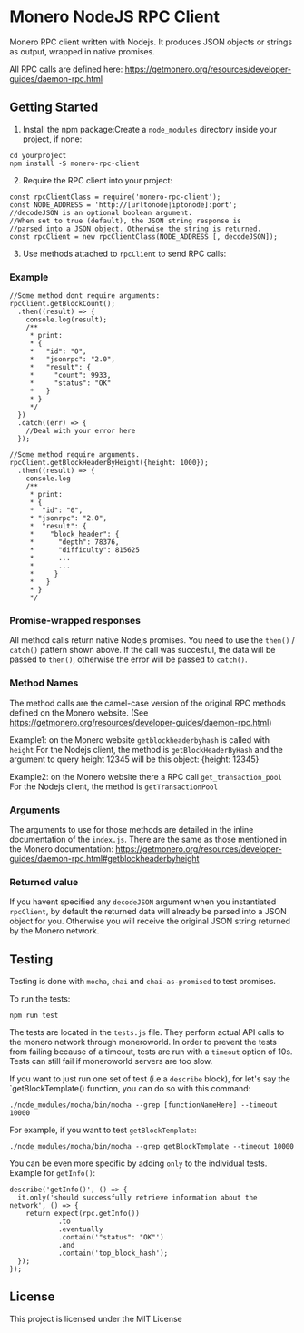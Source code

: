 # Monero NodeJS RPC Client

Monero RPC client written with Nodejs.
It produces JSON objects or strings as output, wrapped in
native promises.

All RPC calls are defined here:
https://getmonero.org/resources/developer-guides/daemon-rpc.html

## Getting Started

1. Install the npm package:Create a `node_modules` directory inside your project, if none:

```
cd yourproject
npm install -S monero-rpc-client
```

2. Require the RPC client into your project:

```
const rpcClientClass = require('monero-rpc-client');
const NODE_ADDRESS = 'http://[urltonode|iptonode]:port';
//decodeJSON is an optional boolean argument. 
//When set to true (default), the JSON string response is
//parsed into a JSON object. Otherwise the string is returned.
const rpcClient = new rpcClientClass(NODE_ADDRESS [, decodeJSON]);
```

3. Use methods attached to `rpcClient` to send RPC calls:

### Example
```
//Some method dont require arguments:
rpcClient.getBlockCount();
  .then((result) => {
    console.log(result);
    /**
     * print:
     * {  
     *   "id": "0",  
     *   "jsonrpc": "2.0",  
     *   "result": {  
     *     "count": 9933,  
     *     "status": "OK"  
     *   }  
     * }  
     */
  })
  .catch((err) => {
    //Deal with your error here
  });

//Some method require arguments.
rpcClient.getBlockHeaderByHeight({height: 1000});
  .then((result) => {
    console.log
    /**
     * print:
     * {
     *  "id": "0",
     * "jsonrpc": "2.0",
     *  "result": {
     *    "block_header": {
     *      "depth": 78376,
     *      "difficulty": 815625
     *      ...
     *      ...
     *     }
     *   }
     * }
     */
```
### Promise-wrapped responses
All method calls return native Nodejs promises. You need to use the
`then()` / `catch()` pattern shown above. If the call was succesful,
the data will be passed to `then()`, otherwise the error will be passed
to `catch()`. 

### Method Names
The method calls are the camel-case version of the original RPC methods defined
on the Monero website.
(See https://getmonero.org/resources/developer-guides/daemon-rpc.html)

Example1: on the Monero website `getblockheaderbyhash` is called with `height`
For the Nodejs client, the method is `getBlockHeaderByHash` and the argument to
query height 12345 will be this object: {height: 12345}

Example2: on the Monero website there a RPC call `get_transaction_pool`
For the Nodejs client, the method is `getTransactionPool` 

### Arguments
The arguments to use for those methods are detailed in the inline documentation of 
the `index.js`. There are the same as those mentioned in the Monero documentation:
https://getmonero.org/resources/developer-guides/daemon-rpc.html#getblockheaderbyheight

### Returned value
If you havent specified any `decodeJSON` argument when you
instantiated `rpcClient`, by default the returned data will already be parsed
into a JSON object for you. Otherwise you will receive the original JSON string
returned by the Monero network.

## Testing

Testing is done with `mocha`, `chai` and `chai-as-promised` to test promises.

To run the tests:

```
npm run test
```

The tests are located in the `tests.js` file. They perform actual API calls to the monero network through moneroworld. In order to prevent the tests from failing because of a timeout, tests are run with a `timeout` option of 10s. Tests can still fail if moneroworld servers are too slow.

If you want to just run one set of test (i.e a `describe` block), for let's say the `getBlockTemplate() function, you can do so with this command:

```
./node_modules/mocha/bin/mocha --grep [functionNameHere] --timeout 10000
```
For example, if you want to test `getBlockTemplate`:
```
./node_modules/mocha/bin/mocha --grep getBlockTemplate --timeout 10000
```

You can be even more specific by adding `only` to the individual tests. Example for `getInfo()`:

```
describe('getInfo()', () => {
  it.only('should successfully retrieve information about the network', () => {
    return expect(rpc.getInfo())
            .to
            .eventually
            .contain('"status": "OK"')
            .and
            .contain('top_block_hash');
  });
});
```

## License

This project is licensed under the MIT License
